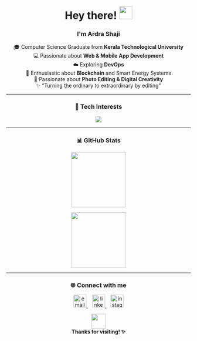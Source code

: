 <!-- Header -->
<h1 align="center">
  Hey there!  
  <img src="https://media.giphy.com/media/hvRJCLFzcasrR4ia7z/giphy.gif" width="35px">
</h1>

<h3 align="center">I'm Ardra Shaji</h3>

<p align="center">
  🎓 Computer Science Graduate from <b>Kerala Technological University</b><br>
  💻 Passionate about <b>Web & Mobile App Development</b><br>
  ☁️ Exploring <b>DevOps</b> <br>
  🔗 Enthusiastic about <b>Blockchain</b> and Smart Energy Systems<br>
  🎨 Passionate about <b>Photo Editing & Digital Creativity</b><br>
  ✨ “Turning the ordinary to extraordinary by editing”
</p>

---



<!-- Tech Stack Icons -->
<h3 align="center">🧠 Tech Interests</h3>

<p align="center">
  <img src="https://skillicons.dev/icons?i=html,css,js,flutter,python,django,git,github,react" />
</p>

---

<!-- GitHub Stats -->
<h3 align="center">📊 GitHub Stats </h3>

<p align="center">
  <!-- <img src="https://github-readme-stats.vercel.app/api?username=ArdraSB&show_icons=true&theme=tokyonight" height="150px"> -->
  <img src="https://github-readme-stats.vercel.app/api/top-langs/?username=ArdraSB&layout=compact&theme=tokyonight" height="150px">
</p>

<!-- GitHub Streak -->
<p align="center">
  <img src="https://github-readme-streak-stats.herokuapp.com/?user=ArdraSB&theme=tokyonight" height="150px">
</p>

---

<!-- Social Links -->
<h3 align="center">🌐 Connect with me</h3>

<p align="center">
  <!-- Email -->
  <a href="mailto:ardrashaji15@gmail.com" target="_blank">
    <img src="https://img.icons8.com/fluency/48/000000/mail.png" alt="email" width="35" height="35"/>
  </a>
  &nbsp;&nbsp;
  <!-- LinkedIn -->
  <a href="https://www.linkedin.com/in/ardra-shaji" target="_blank">
    <img src="https://cdn.jsdelivr.net/gh/devicons/devicon/icons/linkedin/linkedin-original.svg" alt="linkedin" width="35" height="35"/>
  </a>
  &nbsp;&nbsp;
  <!-- Instagram -->
  <a href="https://www.instagram.com/_snap._.shot" target="_blank">
    <img src="https://img.icons8.com/fluency/48/000000/instagram-new.png" alt="instagram" width="35" height="35"/>
  </a>
</p>

<p align="center">
  <img src="https://media.giphy.com/media/du3J3cXyzhj75IOgvA/giphy.gif" width="40px"><br>
  <b>Thanks for visiting! ✨</b>
</p>

